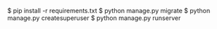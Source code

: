$ pip install -r requirements.txt
$ python manage.py migrate
$ python manage.py createsuperuser
$ python manage.py runserver
